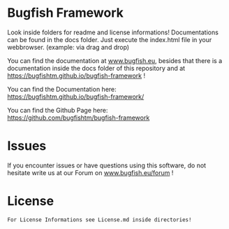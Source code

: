 # Bugfish Framework
Look inside folders for readme and license informations! Documentations can be found in the docs folder. Just execute the index.html file in your webbrowser. (example: via drag and drop)

You can find the documentation at www.bugfish.eu, besides  that there is a documentation inside the docs folder of this repository and at https://bugfishtm.github.io/bugfish-framework !  

You can find the Documentation here:  
https://bugfishtm.github.io/bugfish-framework/

You can find the Github Page here:  
https://github.com/bugfishtm/bugfish-framework

# Issues
If you encounter issues or have questions using this software, do not hesitate write us at our Forum on www.bugfish.eu/forum !

# License
	For License Informations see License.md inside directories!
